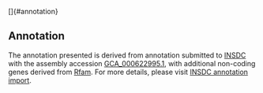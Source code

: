 []{#annotation}

Annotation
----------

The annotation presented is derived from annotation submitted to
[INSDC](http://www.insdc.org) with the assembly accession
[GCA\_000622995.1](http://www.ebi.ac.uk/ena/data/view/GCA_000622995.1),
with additional non-coding genes derived from
[Rfam](http://rfam.xfam.org/). For more details, please visit [INSDC
annotation
import](http://ensemblgenomes.org/info/data/insdc_annotation).
